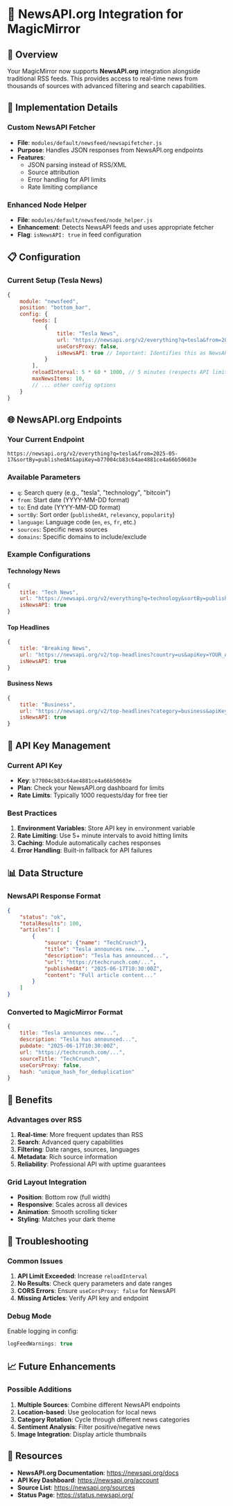 # 📰 NewsAPI.org Integration for MagicMirror

## 🎯 Overview

Your MagicMirror now supports **NewsAPI.org** integration alongside traditional RSS feeds. This provides access to real-time news from thousands of sources with advanced filtering and search capabilities.

## 🔧 Implementation Details

### **Custom NewsAPI Fetcher**
- **File**: `modules/default/newsfeed/newsapifetcher.js`
- **Purpose**: Handles JSON responses from NewsAPI.org endpoints
- **Features**: 
  - JSON parsing instead of RSS/XML
  - Source attribution
  - Error handling for API limits
  - Rate limiting compliance

### **Enhanced Node Helper**
- **File**: `modules/default/newsfeed/node_helper.js`
- **Enhancement**: Detects NewsAPI feeds and uses appropriate fetcher
- **Flag**: `isNewsAPI: true` in feed configuration

## 📋 Configuration

### **Current Setup (Tesla News)**
```javascript
{
    module: "newsfeed",
    position: "bottom_bar",
    config: {
        feeds: [
            {
                title: "Tesla News",
                url: "https://newsapi.org/v2/everything?q=tesla&from=2025-05-17&sortBy=publishedAt&apiKey=b77004cb83c64ae4881ce4a66b50603e",
                useCorsProxy: false,
                isNewsAPI: true // Important: Identifies this as NewsAPI feed
            }
        ],
        reloadInterval: 5 * 60 * 1000, // 5 minutes (respects API limits)
        maxNewsItems: 10,
        // ... other config options
    }
}
```

## 🌐 NewsAPI.org Endpoints

### **Your Current Endpoint**
```
https://newsapi.org/v2/everything?q=tesla&from=2025-05-17&sortBy=publishedAt&apiKey=b77004cb83c64ae4881ce4a66b50603e
```

### **Available Parameters**
- `q`: Search query (e.g., "tesla", "technology", "bitcoin")
- `from`: Start date (YYYY-MM-DD format)
- `to`: End date (YYYY-MM-DD format)
- `sortBy`: Sort order (`publishedAt`, `relevancy`, `popularity`)
- `language`: Language code (`en`, `es`, `fr`, etc.)
- `sources`: Specific news sources
- `domains`: Specific domains to include/exclude

### **Example Configurations**

#### **Technology News**
```javascript
{
    title: "Tech News",
    url: "https://newsapi.org/v2/everything?q=technology&sortBy=publishedAt&apiKey=YOUR_API_KEY",
    isNewsAPI: true
}
```

#### **Top Headlines**
```javascript
{
    title: "Breaking News",
    url: "https://newsapi.org/v2/top-headlines?country=us&apiKey=YOUR_API_KEY",
    isNewsAPI: true
}
```

#### **Business News**
```javascript
{
    title: "Business",
    url: "https://newsapi.org/v2/top-headlines?category=business&apiKey=YOUR_API_KEY",
    isNewsAPI: true
}
```

## 🔑 API Key Management

### **Current API Key**
- **Key**: `b77004cb83c64ae4881ce4a66b50603e`
- **Plan**: Check your NewsAPI.org dashboard for limits
- **Rate Limits**: Typically 1000 requests/day for free tier

### **Best Practices**
1. **Environment Variables**: Store API key in environment variable
2. **Rate Limiting**: Use 5+ minute intervals to avoid hitting limits
3. **Caching**: Module automatically caches responses
4. **Error Handling**: Built-in fallback for API failures

## 📊 Data Structure

### **NewsAPI Response Format**
```json
{
    "status": "ok",
    "totalResults": 100,
    "articles": [
        {
            "source": {"name": "TechCrunch"},
            "title": "Tesla announces new...",
            "description": "Tesla has announced...",
            "url": "https://techcrunch.com/...",
            "publishedAt": "2025-06-17T10:30:00Z",
            "content": "Full article content..."
        }
    ]
}
```

### **Converted to MagicMirror Format**
```javascript
{
    title: "Tesla announces new...",
    description: "Tesla has announced...",
    pubdate: "2025-06-17T10:30:00Z",
    url: "https://techcrunch.com/...",
    sourceTitle: "TechCrunch",
    useCorsProxy: false,
    hash: "unique_hash_for_deduplication"
}
```

## 🚀 Benefits

### **Advantages over RSS**
1. **Real-time**: More frequent updates than RSS
2. **Search**: Advanced query capabilities
3. **Filtering**: Date ranges, sources, languages
4. **Metadata**: Rich source information
5. **Reliability**: Professional API with uptime guarantees

### **Grid Layout Integration**
- **Position**: Bottom row (full width)
- **Responsive**: Scales across all devices
- **Animation**: Smooth scrolling ticker
- **Styling**: Matches your dark theme

## 🔧 Troubleshooting

### **Common Issues**
1. **API Limit Exceeded**: Increase `reloadInterval`
2. **No Results**: Check query parameters and date ranges
3. **CORS Errors**: Ensure `useCorsProxy: false` for NewsAPI
4. **Missing Articles**: Verify API key and endpoint

### **Debug Mode**
Enable logging in config:
```javascript
logFeedWarnings: true
```

## 📈 Future Enhancements

### **Possible Additions**
1. **Multiple Sources**: Combine different NewsAPI endpoints
2. **Location-based**: Use geolocation for local news
3. **Category Rotation**: Cycle through different news categories
4. **Sentiment Analysis**: Filter positive/negative news
5. **Image Integration**: Display article thumbnails

## 🔗 Resources

- **NewsAPI.org Documentation**: https://newsapi.org/docs
- **API Key Dashboard**: https://newsapi.org/account
- **Source List**: https://newsapi.org/sources
- **Status Page**: https://status.newsapi.org/
